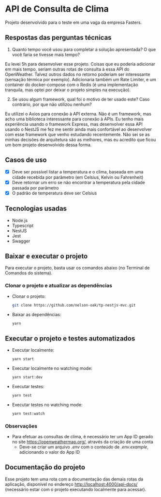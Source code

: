 # API de Consulta de Clima

Projeto desenvolvido para o teste em uma vaga da empresa Fasters.

## Respostas das perguntas técnicas

1. Quanto tempo você usou para completar a solução apresentada? O que você faria se tivesse mais tempo?

  Eu levei 5h para desenvolver esse projeto. Coisas que eu poderia adicionar em mais tempo, seriam outras rotas de consulta à essa API do OpenWeather. Talvez outros dados no retorno poderiam ser interessante (sensação térmica por exemplo). Adicionaria também um Rate Limiter, e um container do docker-compose com o Redis (é uma implementação tranquila, mas optei por deixar o projeto simples na execução).

2. Se usou algum framework, qual foi o motivo de ter usado este? Caso contrário, por que não utilizou nenhum?

  Eu utilizei o Axios para conexão à API externa. Não é um framework, mas acho uma biblioteca interessante para conexão à APIs. Eu tenho mais experiência usando o framework Express, mas desenvolver essa API usando o NestJS me fez me sentir ainda mais confortável ao desenvolver com esse framework que venho estudando recentemente. Não sei se as minhas decisões de arquitetura são as melhores, mas eu acredito que ficou um bom projeto desenvolvido dessa forma.

## Casos de uso

* [x] Deve ser possível listar a temperatura e o clima, baseada em uma cidade recebida por parâmetro (em Celsius, Kelvin ou Fahrenheit)
* [x] Deve retornar um erro se não encontrar a temperatura pela cidade passada por parâmetro
* [x] O padrão de temperatura deve ser Celsius

## Tecnologias usadas

* Node.js
* Typescript
* NestJS
* Jest
* Swagger

## Baixar e executar o projeto

Para executar o projeto, basta usar os comandos abaixo (no Terminal de Comandos do sistema).

### Clonar o projeto e atualizar as dependências

* Clonar o projeto:

  ```bash
  git clone https://github.com/nelson-oak/tp-nestjs-mvc.git
  ```

* Baixar as dependências:

  ```bash
  yarn
  ```

## Executar o projeto e testes automatizados

* Executar localmente:

  ```bash
  yarn start
  ```
  
* Executar localmente no watching mode:

  ```bash
  yarn start:dev
  ```

* Executar testes:

  ```bash
  yarn test
  ```

* Executar testes no watching mode:

  ```bash
  yarn test:watch
  ```

### Observações

* Para efetuar as consultas de clima, é necessário ter um App ID gerado no site <https://openweathermap.org/>, através da criação de uma conta
  * Deve-se criar um arquivo *.env* com o conteúdo de *.env.example*, adicionando o valor do App ID

## Documentação do projeto

Esse projeto tem uma rota com a documentação das demais rotas da aplicação, disponível no endereço <http://localhost:4000/api-docs/> (necessário estar com o projeto executando localmente para acessar).
